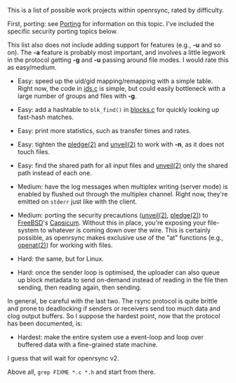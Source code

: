 This is a list of possible work projects within openrsync, rated by difficulty.

First, porting: see
[Porting](https://github.com/kristapsdz/openrsync/blob/master/README.md#Portability)
for information on this topic.
I've included the specific security porting topics below.

This list also does not include adding support for features (e.g., **-u** and
so on).  The **-a** feature is probably most important, and involves a little
legwork in the protocol getting **-g** and **-u** passing around file modes.
I would rate this as easy/medium.

- Easy: speed up the uid/gid mapping/remapping with a simple table.
  Right now, the code in 
  [ids.c](https://github.com/kristapsdz/openrsync/blob/master/ids.c)
  is simple, but could easily bottleneck with a large number of groups
  and files with **-g**.

- Easy: add a hashtable to `blk_find()` in
  [blocks.c](https://github.com/kristapsdz/openrsync/blob/master/blocks.c)
  for quickly looking up fast-hash matches.

- Easy: print more statistics, such as transfer times and rates.

- Easy: tighten the [pledge(2)](https://man.openbsd.org/pledge.2) and
  [unveil(2)](https://man.openbsd.org/unveil.2) to work with **-n**, as
  it does not touch files.

- Easy: find the shared path for all input files and
  [unveil(2)](https://man.openbsd.org/unveil.2) only the shared path
  instead of each one.

- Medium: have the log messages when multiplex writing (server mode) is
  enabled by flushed out through the multiplex channel.
  Right now, they're emitted on `stderr` just like with the client.

- Medium: porting the security precautions
  ([unveil(2)](https://man.openbsd.org/unveil.2),
  [pledge(2)](https://man.openbsd.org/pledge.2)) to
  [FreeBSD](https://www.freebsd.org)'s
  [Capsicum](https://wiki.freebsd.org/Capsicum).
  Without this in place, you're exposing your file-system to whatever is
  coming down over the wire.
  This is certainly possible, as openrsync makes exclusive use of the "at"
  functions (e.g., [openat(2)](https://man.openbsd.org/openat.2)) for working
  with files.

- Hard: the same, but for Linux.

- Hard: once the sender loop is optimised, the uploader can also queue
  up block metadata to send on-demand instead of reading in the file
  then sending, then reading again, then sending.

In general, be careful with the last two.
The rsync protocol is quite brittle and prone to deadlocking if senders
or receivers send too much data and clog output buffers.
So I suppose the hardest point, now that the protocol has been
documented, is:

- Hardest: make the entire system use a event-loop and loop over
  buffered data with a fine-grained state machine.

I guess that will wait for openrsync v2.

Above all, `grep FIXME *.c *.h` and start from there.
